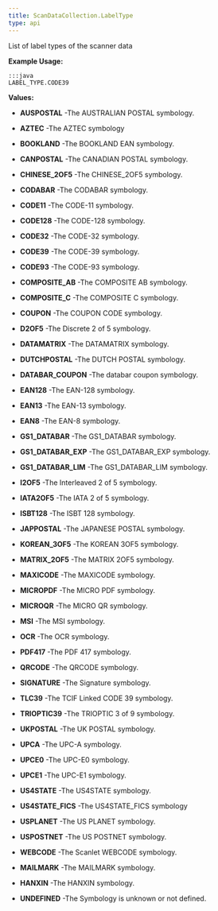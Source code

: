 ```yaml
---
title: ScanDataCollection.LabelType
type: api
---
```



List of label types of the scanner data
 
 

**Example Usage:**
	
	:::java	
	LABEL_TYPE.CODE39


**Values:**

* **AUSPOSTAL** -The AUSTRALIAN POSTAL symbology.

* **AZTEC** -The AZTEC symbology

* **BOOKLAND** -The BOOKLAND EAN symbology.

* **CANPOSTAL** -The CANADIAN POSTAL symbology.

* **CHINESE_2OF5** -The CHINESE_2OF5 symbology.

* **CODABAR** -The CODABAR symbology.

* **CODE11** -The CODE-11 symbology.

* **CODE128** -The CODE-128 symbology.

* **CODE32** -The CODE-32 symbology.

* **CODE39** -The CODE-39 symbology.

* **CODE93** -The CODE-93 symbology.

* **COMPOSITE_AB** -The COMPOSITE AB symbology.

* **COMPOSITE_C** -The COMPOSITE C symbology.

* **COUPON** -The COUPON CODE symbology.

* **D2OF5** -The Discrete 2 of 5 symbology.

* **DATAMATRIX** -The DATAMATRIX symbology.

* **DUTCHPOSTAL** -The DUTCH POSTAL symbology.

* **DATABAR_COUPON** -The databar coupon symbology.

* **EAN128** -The EAN-128 symbology.

* **EAN13** -The EAN-13 symbology.

* **EAN8** -The EAN-8 symbology.

* **GS1_DATABAR** -The GS1_DATABAR symbology.

* **GS1_DATABAR_EXP** -The GS1_DATABAR_EXP symbology.

* **GS1_DATABAR_LIM** -The GS1_DATABAR_LIM symbology.

* **I2OF5** -The Interleaved 2 of 5 symbology.

* **IATA2OF5** -The IATA 2 of 5 symbology.

* **ISBT128** -The ISBT 128 symbology.

* **JAPPOSTAL** -The JAPANESE POSTAL symbology.

* **KOREAN_3OF5** -The KOREAN 3OF5 symbology.

* **MATRIX_2OF5** -The MATRIX 2OF5 symbology.

* **MAXICODE** -The MAXICODE symbology.

* **MICROPDF** -The MICRO PDF symbology.

* **MICROQR** -The MICRO QR symbology.

* **MSI** -The MSI symbology.

* **OCR** -The OCR symbology.

* **PDF417** -The PDF 417 symbology.

* **QRCODE** -The QRCODE symbology.

* **SIGNATURE** -The Signature symbology.

* **TLC39** -The TCIF Linked CODE 39 symbology.

* **TRIOPTIC39** -The TRIOPTIC 3 of 9 symbology.

* **UKPOSTAL** -The UK POSTAL symbology.

* **UPCA** -The UPC-A symbology.

* **UPCE0** -The UPC-E0 symbology.

* **UPCE1** -The UPC-E1 symbology.

* **US4STATE** -The US4STATE symbology.

* **US4STATE_FICS** -The US4STATE_FICS symbology

* **USPLANET** -The US PLANET symbology.

* **USPOSTNET** -The US POSTNET symbology.

* **WEBCODE** -The Scanlet WEBCODE symbology.

* **MAILMARK** -The MAILMARK symbology.

* **HANXIN** -The HANXIN symbology.

* **UNDEFINED** -The Symbology is unknown or not defined.


